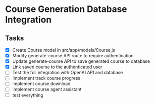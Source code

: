 # Course Generation Database Integration

## Tasks
- [x] Create Course model in src/app/models/Course.js
- [x] Modify generate-course API route to require authentication
- [x] Update generate-course API to save generated course to database
- [x] Link saved course to the authenticated user
- [ ] Test the full integration with OpenAI API and database
- [ ]  Implement track course progress
- [ ] implement course download 
- [ ] implement course agent assistant
- [ ] test everything 
